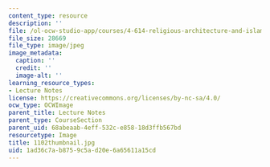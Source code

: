 ```yaml
---
content_type: resource
description: ''
file: /ol-ocw-studio-app/courses/4-614-religious-architecture-and-islamic-cultures-fall-2002/1ad36c7ab8759c5ad20e6a65611a15cd_1102thumbnail.jpg
file_size: 28669
file_type: image/jpeg
image_metadata:
  caption: ''
  credit: ''
  image-alt: ''
learning_resource_types:
- Lecture Notes
license: https://creativecommons.org/licenses/by-nc-sa/4.0/
ocw_type: OCWImage
parent_title: Lecture Notes
parent_type: CourseSection
parent_uid: 68abeaab-4eff-532c-e858-18d3ffb567bd
resourcetype: Image
title: 1102thumbnail.jpg
uid: 1ad36c7a-b875-9c5a-d20e-6a65611a15cd
---
```

